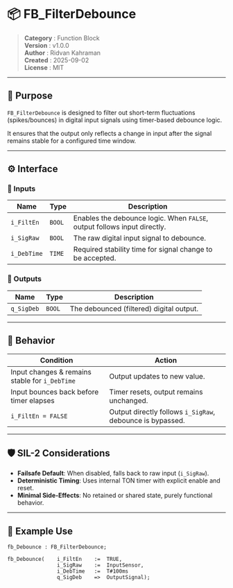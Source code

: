 # 📦 FB_FilterDebounce

> **Category**  : Function Block  
> **Version**   : v1.0.0  
> **Author**    : Ridvan Kahraman  
> **Created**   : 2025-09-02  
> **License**   : MIT  

---

## 🧠 Purpose

`FB_FilterDebounce` is designed to filter out short-term fluctuations (spikes/bounces) in digital input signals using timer-based debounce logic.  

It ensures that the output only reflects a change in input after the signal remains stable for a configured time window.  

---

## ⚙️ Interface

### 🔹 Inputs

| Name          | Type   | Description                                                               |
|---------------|--------|---------------------------------------------------------------------------|
| `i_FiltEn`    | `BOOL` | Enables the debounce logic. When `FALSE`, output follows input directly.  |
| `i_SigRaw`    | `BOOL` | The raw digital input signal to debounce.                                 |
| `i_DebTime`   | `TIME` | Required stability time for signal change to be accepted.                 |

### 🔹 Outputs

| Name          | Type    | Description                               |
|---------------|---------|-------------------------------------------|
| `q_SigDeb`    | `BOOL`  | The debounced (filtered) digital output.  |

---

## 🔄 Behavior

| Condition                                         | Action                                                    |
|---------------------------------------------------|-----------------------------------------------------------|
| Input changes & remains stable for `i_DebTime`    | Output updates to new value.                              |
| Input bounces back before timer elapses           | Timer resets, output remains unchanged.                   |
| `i_FiltEn = FALSE`                                | Output directly follows `i_SigRaw`, debounce is bypassed. |

---

## 🛡️ SIL-2 Considerations

- **Failsafe Default**: When disabled, falls back to raw input (`i_SigRaw`).  
- **Deterministic Timing**: Uses internal TON timer with explicit enable and reset.  
- **Minimal Side-Effects**: No retained or shared state, purely functional behavior.  

---

## 📁 Example Use

```iec
fb_Debounce : FB_FilterDebounce;

fb_Debounce(    i_FiltEn    :=  TRUE,
                i_SigRaw    :=  InputSensor,
                i_DebTime   :=  T#100ms
                q_SigDeb    =>  OutputSignal);
```
